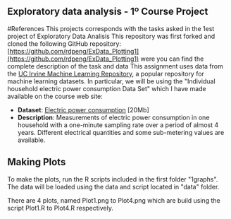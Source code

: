 ## Exploratory data analysis - 1º Course Project 


#References
This projects corresponds with the tasks asked in the 1est project of Exploratory Data Analisis
This repository was first forked and cloned the following GitHub repository:
[https://github.com/rdpeng/ExData_Plotting1](https://github.com/rdpeng/ExData_Plotting1)
were you can find the complete description of the task and data
This assignment uses data from
the <a href="http://archive.ics.uci.edu/ml/">UC Irvine Machine
Learning Repository</a>, a popular repository for machine learning
datasets. In particular, we will be using the "Individual household
electric power consumption Data Set" which I have made available on
the course web site:
* <b>Dataset</b>: <a href="https://d396qusza40orc.cloudfront.net/exdata%2Fdata%2Fhousehold_power_consumption.zip">Electric power consumption</a> [20Mb]
* <b>Description</b>: Measurements of electric power consumption in
one household with a one-minute sampling rate over a period of almost
4 years. Different electrical quantities and some sub-metering values
are available.

## Making Plots

To make the plots, run the R scripts included in the first folder "1graphs".
The data will be loaded using the data and script located in "data" folder.

There are 4 plots, named Plot1.png  to Plot4.png which are build using the script Plot1.R to Plot4.R respectively.

